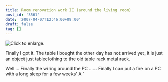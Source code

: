 ```yaml
---
title: Room renovation work II (around the living room)
post_id: '3561'
date: '2007-04-07T12:46:00+09:00'
draft: false
tag: []
---
```


![Click to enlarge.](https://danmaq.com/image/mixi/2007/396876730_136_s.jpg)

Finally I got it. The table I bought the other day has not arrived yet, it is just an object just tableclothing to the old table rack metal rack.

Well ... Finally the wiring around the PC ...... Finally I can put a fire on a PC with a long sleep for a few weeks' A `